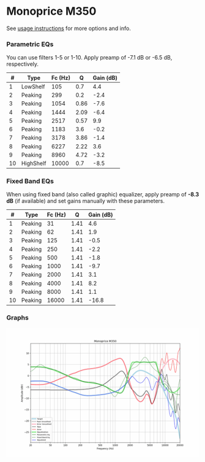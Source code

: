 # Monoprice M350
See [usage instructions](https://github.com/jaakkopasanen/AutoEq#usage) for more options and info.

### Parametric EQs
You can use filters 1-5 or 1-10. Apply preamp of -7.1 dB or -6.5 dB, respectively.

|   # | Type      |   Fc (Hz) |    Q |   Gain (dB) |
|-----|-----------|-----------|------|-------------|
|   1 | LowShelf  |       105 | 0.7  |         4.4 |
|   2 | Peaking   |       299 | 0.2  |        -2.4 |
|   3 | Peaking   |      1054 | 0.86 |        -7.6 |
|   4 | Peaking   |      1444 | 2.09 |        -6.4 |
|   5 | Peaking   |      2517 | 0.57 |         9.9 |
|   6 | Peaking   |      1183 | 3.6  |        -0.2 |
|   7 | Peaking   |      3178 | 3.86 |        -1.4 |
|   8 | Peaking   |      6227 | 2.22 |         3.6 |
|   9 | Peaking   |      8960 | 4.72 |        -3.2 |
|  10 | HighShelf |     10000 | 0.7  |        -8.5 |

### Fixed Band EQs
When using fixed band (also called graphic) equalizer, apply preamp of **-8.3 dB** (if available) and set gains manually with these parameters.

|   # | Type    |   Fc (Hz) |    Q |   Gain (dB) |
|-----|---------|-----------|------|-------------|
|   1 | Peaking |        31 | 1.41 |         4.6 |
|   2 | Peaking |        62 | 1.41 |         1.9 |
|   3 | Peaking |       125 | 1.41 |        -0.5 |
|   4 | Peaking |       250 | 1.41 |        -2.2 |
|   5 | Peaking |       500 | 1.41 |        -1.8 |
|   6 | Peaking |      1000 | 1.41 |        -9.7 |
|   7 | Peaking |      2000 | 1.41 |         3.1 |
|   8 | Peaking |      4000 | 1.41 |         8.2 |
|   9 | Peaking |      8000 | 1.41 |         1.1 |
|  10 | Peaking |     16000 | 1.41 |       -16.8 |

### Graphs
![](./Monoprice%20M350.png)
